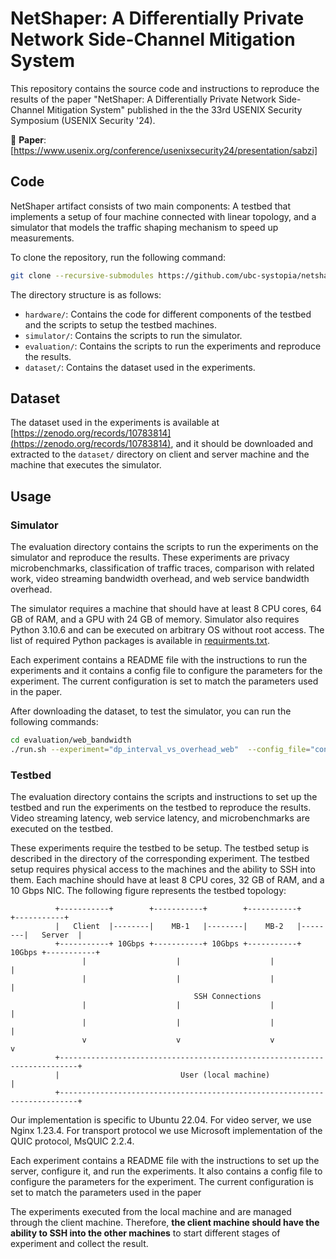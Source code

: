 # NetShaper: A Differentially Private Network Side-Channel Mitigation System
This repository contains the source code and instructions to reproduce the results of the paper "NetShaper: A Differentially Private Network Side-Channel Mitigation System" published in the the 33rd USENIX Security Symposium (USENIX Security '24).

📎 **Paper**: [https://www.usenix.org/conference/usenixsecurity24/presentation/sabzi]
## Code
NetShaper artifact consists of two main components: A testbed that implements a setup of four machine connected with linear topology, and a simulator that models the traffic shaping mechanism to speed up measurements.

To clone the repository, run the following command:
```bash
git clone --recursive-submodules https://github.com/ubc-systopia/netshaper.git
``` 

The directory structure is as follows:
- `hardware/`: Contains the code for different components of the testbed and the scripts to setup the testbed machines.
- `simulator/`: Contains the scripts to run the simulator.
- `evaluation/`: Contains the scripts to run the experiments and reproduce the results.
- `dataset/`: Contains the dataset used in the experiments.


## Dataset
The dataset used in the experiments is available at [https://zenodo.org/records/10783814](https://zenodo.org/records/10783814), and it should be downloaded and extracted to the `dataset/` directory on client and server machine and the machine that executes the simulator. 

## Usage
### Simulator
The evaluation directory contains the scripts to run the experiments on the simulator and reproduce the results.
These experiments are privacy microbenchmarks, classification of traffic traces, comparison with related work, video streaming bandwidth overhead, and web service bandwidth overhead.

The simulator requires a machine that
should have at least 8 CPU cores, 64 GB of RAM, and a
GPU with 24 GB of memory. Simulator also requires Python 3.10.6 and can be executed on arbitrary OS without root access. The list of required Python packages is available in [requirments.txt](simulator/requirements.txt). 

Each experiment contains a README file with the instructions to run the experiments and it contains a config file to configure the parameters for the experiment. The current configuration is set to match the parameters used in the paper.

After downloading the dataset, to test the simulator, you can run the following commands:
```bash
cd evaluation/web_bandwidth
./run.sh --experiment="dp_interval_vs_overhead_web"  --config_file="configs/dp_interval_vs_overhead_web.json"
```

### Testbed
The evaluation directory contains the scripts and instructions to set up the testbed and run the experiments on the testbed to reproduce the results. Video streaming latency, web service latency, and microbenchmarks are executed on the testbed.


These experiments require the testbed to be setup. The testbed setup is described in the  directory of the corresponding experiment.
The testbed setup requires physical access to the machines and the ability to SSH into them. Each machine should have at least 8 CPU
cores, 32 GB of RAM, and a 10 Gbps NIC. The following figure represents the testbed topology:

```
          +-----------+        +-----------+        +-----------+        +-----------+
          |   Client  |--------|    MB-1   |--------|    MB-2   |--------|   Server  |
          +-----------+ 10Gbps +-----------+ 10Gbps +-----------+ 10Gbps +-----------+
                |                    |                    |                    |
                |                    |                    |                    |
                                         SSH Connections  
                |                    |                    |                    |
                |                    |                    |                    |
                v                    v                    v                    v
          +--------------------------------------------------------------------------+
          |                           User (local machine)                           |
          +--------------------------------------------------------------------------+
```
Our implementation is specific
to Ubuntu 22.04. For video server, we use Nginx 1.23.4.
For transport protocol we use Microsoft implementation
of the QUIC protocol, MsQUIC 2.2.4. 

Each experiment contains a README file with the instructions to set up the server, configure it, and run the experiments. It also contains a config file to configure the parameters for the experiment. The current configuration is set to match the parameters used in the paper

The experiments executed from the local machine and are managed through the client machine. Therefore, **the client machine should have the ability to SSH into the other machines** to start different stages of experiment and collect the result.





